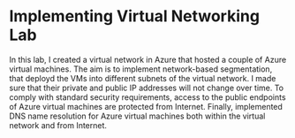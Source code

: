 # Implementing Virtual Networking Lab
In this lab, I created a virtual network in Azure that hosted a couple of Azure virtual machines. The aim is to implement network-based segmentation, that deployd the VMs into different subnets of the virtual network. I made sure that their private and public IP addresses will not change over time. To comply with standard security requirements, access to the public endpoints of Azure virtual machines are protected from Internet. Finally, implemented DNS name resolution for Azure virtual machines both within the virtual network and from Internet.
